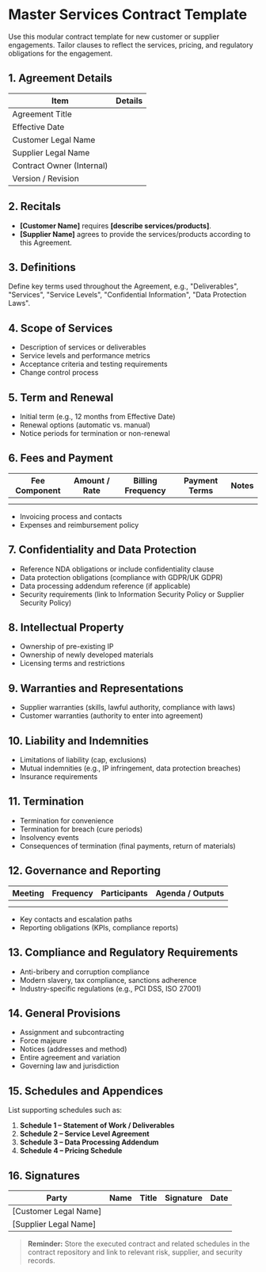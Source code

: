 # Master Services Contract Template

Use this modular contract template for new customer or supplier engagements. Tailor clauses to reflect the services, pricing, and regulatory obligations for the engagement.

## 1. Agreement Details

| Item | Details |
| --- | --- |
| Agreement Title | |
| Effective Date | |
| Customer Legal Name | |
| Supplier Legal Name | |
| Contract Owner (Internal) | |
| Version / Revision | |

## 2. Recitals

- **[Customer Name]** requires **[describe services/products]**.
- **[Supplier Name]** agrees to provide the services/products according to this Agreement.

## 3. Definitions

Define key terms used throughout the Agreement, e.g., "Deliverables", "Services", "Service Levels", "Confidential Information", "Data Protection Laws".

## 4. Scope of Services

- Description of services or deliverables
- Service levels and performance metrics
- Acceptance criteria and testing requirements
- Change control process

## 5. Term and Renewal

- Initial term (e.g., 12 months from Effective Date)
- Renewal options (automatic vs. manual)
- Notice periods for termination or non-renewal

## 6. Fees and Payment

| Fee Component | Amount / Rate | Billing Frequency | Payment Terms | Notes |
| --- | --- | --- | --- | --- |
|  |  |  |  |  |
|  |  |  |  |  |

- Invoicing process and contacts
- Expenses and reimbursement policy

## 7. Confidentiality and Data Protection

- Reference NDA obligations or include confidentiality clause
- Data protection obligations (compliance with GDPR/UK GDPR)
- Data processing addendum reference (if applicable)
- Security requirements (link to Information Security Policy or Supplier Security Policy)

## 8. Intellectual Property

- Ownership of pre-existing IP
- Ownership of newly developed materials
- Licensing terms and restrictions

## 9. Warranties and Representations

- Supplier warranties (skills, lawful authority, compliance with laws)
- Customer warranties (authority to enter into agreement)

## 10. Liability and Indemnities

- Limitations of liability (cap, exclusions)
- Mutual indemnities (e.g., IP infringement, data protection breaches)
- Insurance requirements

## 11. Termination

- Termination for convenience
- Termination for breach (cure periods)
- Insolvency events
- Consequences of termination (final payments, return of materials)

## 12. Governance and Reporting

| Meeting | Frequency | Participants | Agenda / Outputs |
| --- | --- | --- | --- |
|  |  |  |  |
|  |  |  |  |

- Key contacts and escalation paths
- Reporting obligations (KPIs, compliance reports)

## 13. Compliance and Regulatory Requirements

- Anti-bribery and corruption compliance
- Modern slavery, tax compliance, sanctions adherence
- Industry-specific regulations (e.g., PCI DSS, ISO 27001)

## 14. General Provisions

- Assignment and subcontracting
- Force majeure
- Notices (addresses and method)
- Entire agreement and variation
- Governing law and jurisdiction

## 15. Schedules and Appendices

List supporting schedules such as:

1. **Schedule 1 – Statement of Work / Deliverables**
2. **Schedule 2 – Service Level Agreement**
3. **Schedule 3 – Data Processing Addendum**
4. **Schedule 4 – Pricing Schedule**

## 16. Signatures

| Party | Name | Title | Signature | Date |
| --- | --- | --- | --- | --- |
| [Customer Legal Name] |  |  |  |  |
| [Supplier Legal Name] |  |  |  |  |

> **Reminder:** Store the executed contract and related schedules in the contract repository and link to relevant risk, supplier, and security records.
